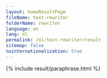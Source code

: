 ```yaml
---
layout: homeResultPage
fileName: text-rewriter
folderName: rewriter
language: en
lang: nl
permalink: /nl/text-rewriter/result
sitemap: false
nointernationalization: true
---
```

{% include result/paraphrase.html %}

<script src="/js/result/paraprashing.js" data-foldername="{{page.folderName}}" data-lang="{{page.lang}}"></script>
